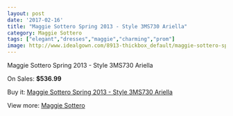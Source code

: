 ```yaml
---
layout: post
date: '2017-02-16'
title: "Maggie Sottero Spring 2013 - Style 3MS730 Ariella"
category: Maggie Sottero
tags: ["elegant","dresses","maggie","charming","prom"]
image: http://www.idealgown.com/8913-thickbox_default/maggie-sottero-spring-2013-style-3ms730-ariella.jpg
---
```

Maggie Sottero Spring 2013 - Style 3MS730 Ariella

On Sales: **$536.99**
<a href="https://www.idealgown.com/en/maggie-sottero/3709-maggie-sottero-spring-2013-style-3ms730-ariella.html"><amp-img layout="responsive" width="600" height="600" src="//www.idealgown.com/8913-thickbox_default/maggie-sottero-spring-2013-style-3ms730-ariella.jpg" alt="Maggie Sottero Spring 2013 - Style 3MS730 Ariella 0" /></a>
<a href="https://www.idealgown.com/en/maggie-sottero/3709-maggie-sottero-spring-2013-style-3ms730-ariella.html"><amp-img layout="responsive" width="600" height="600" src="//www.idealgown.com/8915-thickbox_default/maggie-sottero-spring-2013-style-3ms730-ariella.jpg" alt="Maggie Sottero Spring 2013 - Style 3MS730 Ariella 1" /></a>
<a href="https://www.idealgown.com/en/maggie-sottero/3709-maggie-sottero-spring-2013-style-3ms730-ariella.html"><amp-img layout="responsive" width="600" height="600" src="//www.idealgown.com/8914-thickbox_default/maggie-sottero-spring-2013-style-3ms730-ariella.jpg" alt="Maggie Sottero Spring 2013 - Style 3MS730 Ariella 2" /></a>

Buy it: [Maggie Sottero Spring 2013 - Style 3MS730 Ariella](https://www.idealgown.com/en/maggie-sottero/3709-maggie-sottero-spring-2013-style-3ms730-ariella.html "Maggie Sottero Spring 2013 - Style 3MS730 Ariella")

View more: [Maggie Sottero](https://www.idealgown.com/en/45-maggie-sottero "Maggie Sottero")